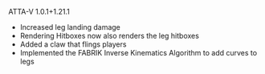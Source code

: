 ATTA-V 1.0.1+1.21.1
- Increased leg landing damage
- Rendering Hitboxes now also renders the leg hitboxes
- Added a claw that flings players
- Implemented the FABRIK Inverse Kinematics Algorithm to add curves to legs